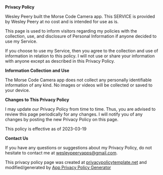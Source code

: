 **Privacy Policy**

Wesley Peery built the Morse Code Camera app. This SERVICE is provided by Wesley Peery at no cost and is intended for use as is.

This page is used to inform visitors regarding my policies with the collection, use, and disclosure of Personal Information if anyone decided to use my Service.

If you choose to use my Service, then you agree to the collection and use of information in relation to this policy. I will not use or share your information with anyone except as described in this Privacy Policy.

**Information Collection and Use**

The Morse Code Camera app does not collect any personally identifiable information of any kind. No images or videos will be collected or saved to your device.

**Changes to This Privacy Policy**

I may update our Privacy Policy from time to time. Thus, you are advised to review this page periodically for any changes. I will notify you of any changes by posting the new Privacy Policy on this page.

This policy is effective as of 2023-03-19

**Contact Us**

If you have any questions or suggestions about my Privacy Policy, do not hesitate to contact me at wesleypeeryapps@gmail.com.

This privacy policy page was created at [privacypolicytemplate.net](https://privacypolicytemplate.net) and modified/generated by [App Privacy Policy Generator](https://app-privacy-policy-generator.nisrulz.com/)
